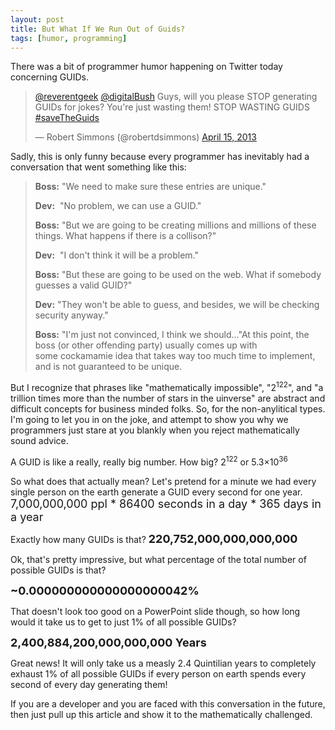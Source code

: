 ```yaml
---
layout: post
title: But What If We Run Out of Guids?
tags: [humor, programming]
---
```


There was a bit of programmer humor happening on Twitter today concerning GUIDs.

<blockquote class="twitter-tweet" data-conversation="none" lang="en">
   <p>
      <a href="https://twitter.com/reverentgeek">@reverentgeek</a> 
      <a href="https://twitter.com/digitalBush">@digitalBush</a> Guys, will you please STOP generating GUIDs for jokes? You&#39;re just wasting them! STOP WASTING GUIDS <a href="https://twitter.com/search?q=%23saveTheGuids&amp;src=hash">#saveTheGuids</a>
   </p>&mdash; Robert Simmons (@robertdsimmons) 
   <a href="https://twitter.com/robertdsimmons/statuses/323869157642883074">April 15, 2013</a>
</blockquote>

Sadly, this is only funny because every programmer has inevitably had a conversation that went something like this:

> **Boss:** "We need to make sure these entries are unique."
> 
> **Dev:** &nbsp;"No problem, we can use a GUID."
> 
> **Boss:** "But we are going to be creating millions and millions of these things. What happens if there is a collison?"
> 
> **Dev:** &nbsp;"I don't think it will be a problem."
> 
> **Boss:** "But these are going to be used on the web. What if somebody guesses a valid GUID?"
> 
> **Dev:** "They won't be able to guess, and besides, we will be checking security anyway."
> 
> **Boss:** "I'm just not convinced, I think we should..."At this point, the boss (or other offending party) usually comes up with some&nbsp;cockamamie idea that takes way too much time to implement, and is not guaranteed to be unique.

But I recognize that phrases like "mathematically impossible", "2<sup>122</sup>", and "a trillion times more than the number of stars in the uinverse" are abstract and difficult concepts for business minded folks. So, for the non-anylitical types. I'm going to let you in on the joke, and attempt to show you why we programmers just stare at you blankly when you reject mathematically sound advice.

A GUID is like a really, really big number. How big? 2<sup>122</sup>&nbsp;or 5.3×10<sup>36</sup>

So what does that actually mean? Let's pretend for a minute we had every single person on the earth generate a GUID every second for one year.
<span style="font-size: large;">
</span><span style="font-size: large;">7,000,000,000 ppl * 86400 seconds in a day * 365 days in a year</span>

Exactly how many GUIDs is that? 
<span style="font-size: large;">
</span><span style="font-size: large;">**220,752,000,000,000,000**</span>

Ok, that's pretty impressive, but what percentage of the total number of possible GUIDs is that?

<span style="font-size: large;">**~0.000000000000000000042%**</span>

That doesn't look too good on a&nbsp;PowerPoint&nbsp;slide though, so how long would it take us to get to just 1% of all possible GUIDs?

**<span style="font-size: large;">2,400,884,200,000,000,000 Years</span>**

Great news! It will only take us a measly 2.4&nbsp;Quintilian years to completely exhaust&nbsp;1% of all possible GUIDs if every person on earth spends every second of every day generating them!

If you are a developer and you are faced with this conversation in the future, then just pull up this article and show it to the mathematically challenged.
